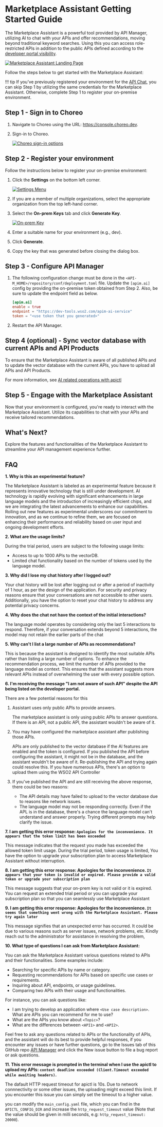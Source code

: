 # Marketplace Assistant Getting Started Guide

The Marketplace Assistant is a powerful tool provided by API Manager, utilizing AI to chat with your APIs and offer recommendations, moving beyond traditional keyword searches. Using this you can access role-restricted APIs in addition to the public APIs defined according to the [developer portal visibility]({{base_path}}/design/advanced-topics/control-api-visibility-and-subscription-availability-in-developer-portal/#control-api-visibility-in-the-developer-portal).

[![Marketplace Assistant Landing Page]({{base_path}}/assets/img/get_started/marketplace-assistant.png)]({{base_path}}/assets/img/get_started/marketplace-assistant.png)

Follow the steps below to get started with the Marketplace Assistant:

!!! tip
    If you've previously registered your environment for the [API Chat]({{base_path}}/consume/invoke-apis/invoke-apis-using-tools/test-apis-with-apichat), you can skip Step 1 by utilizing the same credentials for the Marketplace Assistant. Otherwise, complete Step 1 to register your on-premise environment.

## Step 1 - Sign in to Choreo

1. Navigate to Choreo using the URL: <a href="https://console.choreo.dev">https://console.choreo.dev</a>.

2. Sign-in to Choreo.

   [![Choreo sign-in options]({{base_path}}/assets/img/observe/sign-in-choreo.png)]({{base_path}}/assets/img/observe/sign-in-choreo.png)

## Step 2 - Register your environment

Follow the instructions below to register your on-premise environment:

1. Click the **Settings** on the bottom left corner.

      [![Settings Menu]({{base_path}}/assets/img/observe/settings-menu.png)]({{base_path}}/assets/img/observe/settings-menu.png)

2. If you are a member of multiple organizations, select the appropriate organization from the top left-hand corner.

3. Select the **On-prem Keys** tab and click **Generate Key**.

      [![On-prem Key]({{base_path}}/assets/img/observe/on-prem-key.png)]({{base_path}}/assets/img/observe/on-prem-key.png)

4. Enter a suitable name for your environment (e.g., dev).

5. Click **Generate**.
6. Copy the key that was generated before closing the dialog box.

## Step 3 - Configure API Manager

1. The following configuration change must be done in the `<API-M_HOME>/repository/conf/deployment.toml` file. Update the `[apim.ai]` config by providing the on-premise token obtained from Step 2. Also, be sure to update the endpoint field as below.

      ```toml
      [apim.ai]
      enable = true
      endpoint = "https://dev-tools.wso2.com/apim-ai-service"
      token = "<use token that you generated>"
      ```

2. Restart the API Manager.

## Step 4 (optional) - Sync vector database with current APIs and API Products

To ensure that the Marketplace Assistant is aware of all published APIs and to update the vector database with the current APIs, you have to upload all APIs and API Products.

For more information, see [AI related operations with apictl]({{base_path}}/install-and-setup/setup/api-controller/ai-related-operations-with-apictl/)

## Step 5 - Engage with the Marketplace Assistant

Now that your environment is configured, you're ready to interact with the Marketplace Assistant. Utilize its capabilities to chat with your APIs and receive tailored recommendations.

## What's Next?

Explore the features and functionalities of the Marketplace Assistant to streamline your API management experience further.

## FAQ

**1. Why is this an experimental feature?**

The Marketplace Assistant is labeled as an experimental feature because it represents innovative technology that is still under development. AI technology is rapidly evolving with significant enhancements in large language models and the introduction of increasingly efficient chips, and we are integrating the latest advancements to enhance our capabilities. Rolling out new features as experimental underscores our commitment to innovation, and as we continue to refine them, we are focused on enhancing their performance and reliability based on user input and ongoing development efforts.

**2. What are the usage limits?**

During the trial period, users are subject to the following usage limits:

- Access to up to 1000 APIs to the vectorDB.
- Limited chat functionality based on the number of tokens used by the language model.

**3. Why did I lose my chat history after I logged out?**

Your chat history will be lost after logging out or after a period of inactivity of 1 hour, as per the design of the application. For security and privacy reasons ensure that your conversations are not accessible to other users. Additionally, you have the option to reset your chat history to address any potential privacy concerns.

**4. Why does the chat not have the context of the initial interactions?**

The language model operates by considering only the last 5 interactions to respond. Therefore, if your conversation extends beyond 5 interactions, the model may not retain the earlier parts of the chat

**5. Why can't I list a large number of APIs as recommendations?**

This is because the assistant is designed to identify the most suitable APIs rather than listing a large number of options. To enhance the recommendation process, we limit the number of APIs provided to the language model as context. This ensures that the assistant suggests more relevant APIs instead of overwhelming the user with every possible option.

**6. I'm receiving the message "I am not aware of such API" despite the API being listed on the developer portal.**

There are a few potential reasons for this

1.  Assistant uses only public APIs to provide answers.

    The marketplace assistant is only using public APIs to answer questions. If there is an API, not a public API, the assistant wouldn't be aware of it.

2. You may have configured the marketplace assistant after publishing those APIs.

    APIs are only published to the vector database if the Al features are enabled and the token is configured. If you published the API before configuring the assistant, it might not be in the database, and the assistant wouldn't be aware of it. Re-publishing the API and trying again could resolve this. If you have numerous APIs, there's an option to upload them using the WSO2 API Controller

3. If you've published the API and are still receiving the above response, there could be two reasons:

    - The API details may have failed to upload to the vector database due to reasons like network issues.
    - The language model may not be responding correctly. Even if the APL is in the database, there's a chance the language model can't understand and answer properly. Trying different prompts may help clarify the issue.

**7. I am getting this error response: `Apologies for the inconvenience. It appears that the token limit has been exceeded`**

This message indicates that the request you made has exceeded the allowed token limit usage. During the trial period, token usage is limited, You have the option to upgrade your subscription plan to access Marketplace Assistant without interruption.

**8. I am getting this error response: Apologies for the inconvenience. `It appears that your token is invalid or expired. Please provide a valid token or upgrade your subscription plan `**

This message suggests that your on-prem key is not valid or it is expired. You can request an extended trial period or you can upgrade your subscription plan so that you can seamlessly use Marketplace Assistant

**9. I am getting this error response: Apologies for the inconvenience. `It seems that something went wrong with the Marketplace Assistant. Please try again later `**

This message signifies that an unexpected error has occurred. It could be due to various reasons such as server issues, network problems, etc. Kindly reach out to the administrator for assistance in resolving the problem,

**10. What type of questions I can ask from Marketplace Assistant:**

You can ask the Marketplace Assistant various questions related to APIs and their functionalities. Some examples include:

- Searching for specific APIs by name or category.
- Requesting recommendations for APIs based on specific use cases or requirements.
- Inquiring about API, endpoints, or usage guidelines.
- Comparing two APIs with their usage and functionalities.

For instance, you can ask questions like:

- I am trying to develop an application where `<Use case description>`. What are APIs you can recommend for me to use?
- What are the APIs you know about `<Topic>`?
- What are the differences between `<API1>` and `<API2>`.

Feel free to ask any questions related to APIs or the functionality of APIs, and the assistant will do its best to provide helpful responses,
if you encounter any issues or have further questions, go to the Issues tab of this GitHub repo [API Manager](https://github.com/wso2/api-manager/issues) and click the New issue button to file a bug report or ask questions.

**11. This error message is prompted in the terminal when I use the apictl to upload my APIs: `context deadline exceeded (Client.Timeout exceeded while awaiting headers)`.**

The dafault HTTP request timeout for apictl is 10s. Due to network connnectivity or some other issues, the uploading might exceed this limit. If you encounter this issue you can simply set the timeout to a higher value.

you can modify the `main_config.yaml` file, which you can find in the `APICTL_CONFIG_DIR` and increase the `http_request_timeout` value (Note that the value should be given in milli seconds, e.g: `http_request_timeout: 20000`).
